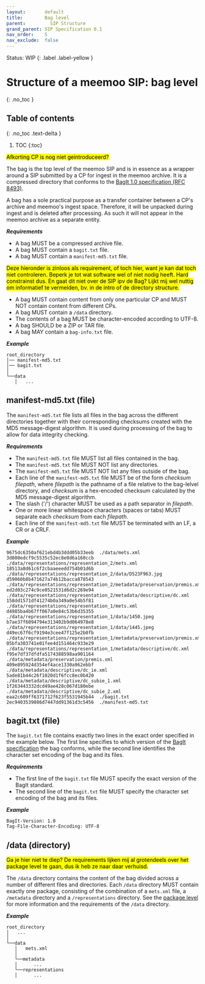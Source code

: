 ```yaml
---
layout:       default
title:        Bag level
parent:         SIP Structure
grand_parent: SIP Specification 0.1
nav_order:    5
nav_exclude:  false
---
```

Status: WIP
{: .label .label-yellow }
# Structure of a meemoo SIP: bag level
{: .no_toc }

## Table of contents
{: .no_toc .text-delta }

1. TOC
{:toc}

<mark class="miel">Afkorting CP is nog niet geintroduceerd?</mark>

The bag is the top level of the meemoo SIP and is in essence as a wrapper around a SIP submitted by a CP for ingest in the meemoo archive.
It is a compressed directory that conforms to the [BagIt 1.0 specification (RFC 8493)](https://www.rfc-editor.org/rfc/rfc8493.html).

A bag has a sole practical purpose as a transfer container between a CP's archive and meemoo's ingest space.
Therefore, it will be unpacked during ingest and is deleted after processing.
As such it will not appear in the meemoo archive as a separate entity.

***Requirements***

- A bag MUST be a compressed archive file.
- A bag MUST contain a `bagit.txt` file.
- A bag MUST contain a `manifest-md5.txt` file.

<mark class="miel">Deze hieronder is zinloos als requirement, of toch hier, want je kan dat toch niet controleren. Beperk je tot wat software wel of niet nodig heeft. Hard constrainst dus. En gaat dit niet over de SIP ipv de Bag? Lijkt mij wel nuttig om informatief te vermelden, bv. in de intro of de directory structure. </mark>

- A bag MUST contain content from only one particular CP and MUST NOT contain content from different CPs.
- A bag MUST contain a `/data` directory.
- The contents of a bag MUST be character-encoded according to UTF-8.
- A bag SHOULD be a ZIP or TAR file.
- A bag MAY contain a `bag-info.txt` file.

***Example***

```plaintext
root_directory
│── manifest-md5.txt
│── bagit.txt
│
└──data
   │   ...
```

## manifest-md5.txt (file)

The `manifest-md5.txt` file lists all files in the bag across the different directories together with their corresponding checksums created with the MD5 message-digest algorithm.
It is used during processing of the bag to allow for data integrity checking.

***Requirements***

- The `manifest-md5.txt` file MUST list all files contained in the bag.
- The `manifest-md5.txt` file MUST NOT list any directories.
- The `manifest-md5.txt` file MUST NOT list any files outside of the bag.
- Each line of the `manifest-md5.txt` file MUST be of the form *checksum filepath*, where *filepath* is the pathname of a file relative to the bag-lelvel directory, and *checksum* is a hex-encoded checksum calculated by the MD5 message-digest algorithm.
- The slash ('/') character MUST be used as a path separator in *filepath*.
- One or more linear whitespace characters (spaces or tabs) MUST separate each *checksum* from each *filepath*.
- Each line of the `manifest-md5.txt` file MUST be terminated with an LF, a CR or a CRLF.

***Example***

```plaintext
9675dc6350af621ebd4b3ddd05b33eeb  ./data/mets.xml
3d800edcf9c5535c52ec8e0d6a160ccb  ./data/representations/representation_2/mets.xml
18513a8d61c6f2cbaaeeedd754b01d6b  ./data/representations/representation_2/data/D523F963.jpg
d59060b8b471627a74b12bacca878543  ./data/representations/representation_2/metadata/preservation/premis.xml
ed2d03c274c9ce0521531d6d2c269e94  ./data/representations/representation_2/metadata/descriptive/dc.xml
158dd1571df41274b0a349a0e54b5f81  ./data/representations/representation_1/mets.xml
d4985ba4b67ff067a0e84c53b6d35355  ./data/representations/representation_1/data/1450.jpeg
b7ae37f6094794e313402b9d064978e8  ./data/representations/representation_1/data/1445.jpeg
d49ec67f6cf9194e3cee47f125e2b0fb  ./data/representations/representation_1/metadata/preservation/premis.xml
05bfa303741e01fee4d151464c933e29  ./data/representations/representation_1/metadata/descriptive/dc.xml
f95e7df37dfdfa5174388598aa901164  ./data/metadata/preservation/premis.xml
409e895924d354ef4ace1330a962ebbf  ./data/metadata/descriptive/dc_ie.xml
5ade81b44c26f1020d1f6fcc8ec0b420  ./data/metadata/descriptive/dc_subie_1.xml
1f263443332dcd49ae428c067d180ebe  ./data/metadata/descriptive/dc_subie_2.xml
eaa2c609ff6371712f623f5531945b44  ./bagit.txt
2ec9403539086d7447dd91361d3c5456  ./manifest-md5.txt
```

## bagit.txt (file)

The `bagit.txt` file contains exactly two lines in the exact order specified in the example below.
The first line specifies to which version of the [BagIt specification](https://www.rfc-editor.org/rfc/rfc8493.html) the bag conforms, while the second line identifies the character set encoding of the bag and its files.

***Requirements***

- The first line of the `bagit.txt` file MUST specify the exact version of the BagIt standard.
- The second line of the `bagit.txt` file MUST specify the character set encoding of the bag and its files.

***Example***

```plaintext
BagIt-Version: 1.0
Tag-File-Character-Encoding: UTF-8
```

## /data (directory)

<mark class="miel">Ga je hier niet te diep? De requirements lijken mij al grotendeels over het package level te gaan, dus ik heb ze naar daar verhuisd.</mark>

The `/data` directory contains the content of the bag divided across a number of different files and directories.
Each `/data` directory MUST contain exactly one package, consisting of the combination of a `mets.xml` file, a `/metadata` directory and a `/representations` directory.
See the [package level](../5_structure_package) for more information and the requirements of the `/data` directory.

***Example***

```plaintext
root_directory
│   ...
│
└──data
   │   mets.xml
   │
   └──metadata
   │      ...
   └──representations
   │      ...
```

